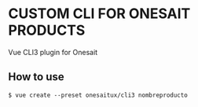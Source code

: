 # CUSTOM CLI FOR ONESAIT PRODUCTS

Vue CLI3 plugin for Onesait

## How to use

```
$ vue create --preset onesaitux/cli3 nombreproducto
```
